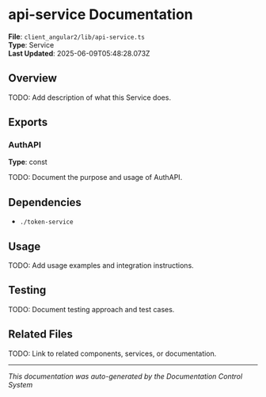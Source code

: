 # api-service Documentation

**File**: `client_angular2/lib/api-service.ts`  
**Type**: Service  
**Last Updated**: 2025-06-09T05:48:28.073Z

## Overview

TODO: Add description of what this Service does.

## Exports

### AuthAPI

**Type**: const

TODO: Document the purpose and usage of AuthAPI.

## Dependencies

- `./token-service`

## Usage

TODO: Add usage examples and integration instructions.

## Testing

TODO: Document testing approach and test cases.

## Related Files

TODO: Link to related components, services, or documentation.

---
*This documentation was auto-generated by the Documentation Control System*
